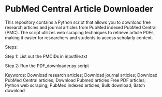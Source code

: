 # PubMed Central Article Downloader
This repository contains a Python script that allows you to download free research articles and journal articles from PubMed indexed PubMed Central (PMC). The script utilizes web scraping techniques to retrieve article PDFs, making it easier for researchers and students to access scholarly content.

Steps:

Step 1: List out the PMCIDs in inputfile.txt

Step 2: Run the PDF_downloader.py script

Keywords: Download research articles; Download journal articles; Download PubMed Central articles; Download Pubmed articles
Free PDF articles; Python web scraping; PubMed indexed articles; Bulk download; Batch download
